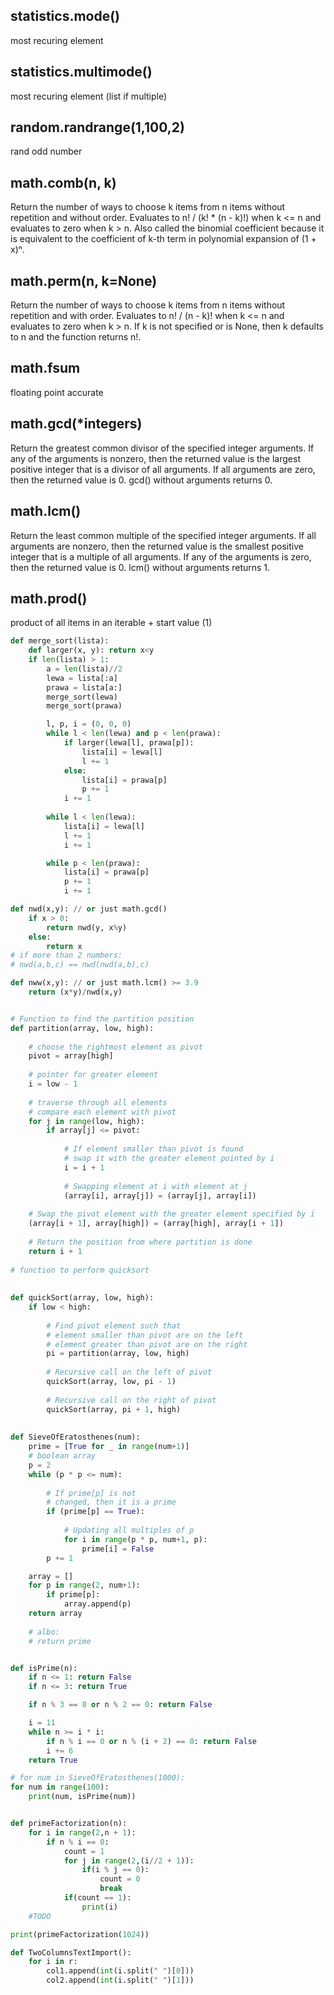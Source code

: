 ## statistics.mode()
most recuring element

## statistics.multimode()
most recuring element (list if multiple)

## random.randrange(1,100,2)
rand odd number

## math.comb(n, k)
Return the number of ways to choose k items from n items without repetition and without order.
Evaluates to n! / (k! * (n - k)!) when k <= n and evaluates to zero when k > n.
Also called the binomial coefficient because it is equivalent to the coefficient of k-th term in polynomial expansion of (1 + x)ⁿ.

## math.perm(n, k=None)
Return the number of ways to choose k items from n items without repetition and with order.
Evaluates to n! / (n - k)! when k <= n and evaluates to zero when k > n.
If k is not specified or is None, then k defaults to n and the function returns n!.   

## math.fsum
floating point accurate

## math.gcd(*integers)
Return the greatest common divisor of the specified integer arguments.
If any of the arguments is nonzero, then the returned value is the largest positive integer that is a divisor of all arguments.
If all arguments are zero, then the returned value is 0. gcd() without arguments returns 0.

## math.lcm()
Return the least common multiple of the specified integer arguments.
If all arguments are nonzero, then the returned value is the smallest positive integer that is a multiple of all arguments.
If any of the arguments is zero, then the returned value is 0. lcm() without arguments returns 1.

## math.prod()
product of all items in an iterable + start value (1)

```python
def merge_sort(lista):
    def larger(x, y): return x<y
    if len(lista) > 1:
        a = len(lista)//2
        lewa = lista[:a]
        prawa = lista[a:]
        merge_sort(lewa)
        merge_sort(prawa)

        l, p, i = (0, 0, 0)
        while l < len(lewa) and p < len(prawa):
            if larger(lewa[l], prawa[p]):
                lista[i] = lewa[l]
                l += 1
            else:
                lista[i] = prawa[p]
                p += 1
            i += 1
        
        while l < len(lewa):
            lista[i] = lewa[l]
            l += 1
            i += 1

        while p < len(prawa):
            lista[i] = prawa[p]
            p += 1
            i += 1

def nwd(x,y): // or just math.gcd()
    if x > 0:
        return nwd(y, x%y)
    else:
        return x
# if more than 2 numbers:
# nwd(a,b,c) == nwd(nwd(a,b),c)

def nww(x,y): // or just math.lcm() >= 3.9
    return (x*y)/nwd(x,y)


# Function to find the partition position
def partition(array, low, high):
 
    # choose the rightmost element as pivot
    pivot = array[high]
 
    # pointer for greater element
    i = low - 1
 
    # traverse through all elements
    # compare each element with pivot
    for j in range(low, high):
        if array[j] <= pivot:
 
            # If element smaller than pivot is found
            # swap it with the greater element pointed by i
            i = i + 1
 
            # Swapping element at i with element at j
            (array[i], array[j]) = (array[j], array[i])
 
    # Swap the pivot element with the greater element specified by i
    (array[i + 1], array[high]) = (array[high], array[i + 1])
 
    # Return the position from where partition is done
    return i + 1
 
# function to perform quicksort
 
 
def quickSort(array, low, high):
    if low < high:
 
        # Find pivot element such that
        # element smaller than pivot are on the left
        # element greater than pivot are on the right
        pi = partition(array, low, high)
 
        # Recursive call on the left of pivot
        quickSort(array, low, pi - 1)
 
        # Recursive call on the right of pivot
        quickSort(array, pi + 1, high)
 
 
def SieveOfEratosthenes(num):
    prime = [True for _ in range(num+1)]
    # boolean array
    p = 2
    while (p * p <= num):
  
        # If prime[p] is not
        # changed, then it is a prime
        if (prime[p] == True):
  
            # Updating all multiples of p
            for i in range(p * p, num+1, p):
                prime[i] = False
        p += 1

    array = []
    for p in range(2, num+1):
        if prime[p]:
            array.append(p)
    return array
    
    # albo:
    # return prime


def isPrime(n):
    if n <= 1: return False
    if n <= 3: return True

    if n % 3 == 0 or n % 2 == 0: return False

    i = 11
    while n >= i * i:
        if n % i == 0 or n % (i + 2) == 0: return False
        i += 6
    return True

# for num in SieveOfEratosthenes(1000):
for num in range(100):
    print(num, isPrime(num))


def primeFactorization(n):
    for i in range(2,n + 1):
        if n % i == 0:
            count = 1
            for j in range(2,(i//2 + 1)):
                if(i % j == 0):
                    count = 0
                    break
            if(count == 1):
                print(i)
    #TODO

print(primeFactorization(1024))

def TwoColumnsTextImport():
    for i in r:
        col1.append(int(i.split(" ")[0]))
        col2.append(int(i.split(" ")[1]))
```
